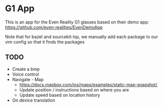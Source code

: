 G1 App
======

This is an app for the Even Reality G1 glasses based on their demo app: https://github.com/even-realities/EvenDemoApp

Note that for bazel and sourcekit-lsp, we manually add each package to our vim config so that it finds the packages

## TODO
* Create a bmp
* Voice control
* Navigate - Map
    * https://docs.mapbox.com/ios/maps/examples/static-map-snapshot/
    * Update position / instructions based on where you are
    * Update speed based on location history
* On device translation
